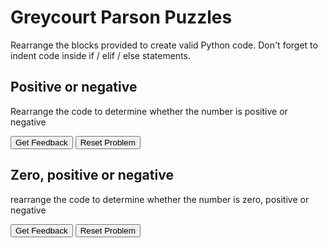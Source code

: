 # Greycourt Parson Puzzles
Rearrange the blocks provided to create valid Python code.
Don't forget to indent code inside if / elif / else statements.


## Positive or negative
Rearrange the code to determine whether the number is positive or negative
<div id="parson2-sortableTrash" class="sortable-code"></div> 
<div id="parson2-sortable" class="sortable-code"></div> 
<div style="clear:both;"></div> 
<p> 
    <input id="parson2-feedbackLink" value="Get Feedback" type="button" /> 
    <input id="parson2-newInstanceLink" value="Reset Problem" type="button" /> 
</p> 
<script type="text/javascript"> 
(function(){
  var initial = "if num &gt; 0:\n" +
    "    print(&quot;Positive number&quot;)\n" +
    "else:\n" +
    "    print(&quot;Negative number&quot;)";
  var parsonsPuzzle = new ParsonsWidget({
    "sortableId": "parson2-sortable",
    "max_wrong_lines": 10,
    "grader": ParsonsWidget._graders.LineBasedGrader,
    "exec_limit": 2500,
    "can_indent": true,
    "x_indent": 50,
    "lang": "en",
    "show_feedback": true,
    "trashId": "parson2-sortableTrash"
  });
  parsonsPuzzle.init(initial);
  parsonsPuzzle.shuffleLines();
  $("#parson2-newInstanceLink").click(function(event){ 
      event.preventDefault(); 
      parsonsPuzzle.shuffleLines(); 
  }); 
  $("#parson2-feedbackLink").click(function(event){ 
      event.preventDefault(); 
      parsonsPuzzle.getFeedback(); 
  }); 
})(); 
</script>

## Zero, positive or negative
rearrange the code to determine whether the number is zero, positive or negative
<div id="parson3-sortableTrash" class="sortable-code"></div> 
<div id="parson3-sortable" class="sortable-code"></div> 
<div style="clear:both;"></div> 
<p> 
    <input id="parson3-feedbackLink" value="Get Feedback" type="button" /> 
    <input id="parson3-newInstanceLink" value="Reset Problem" type="button" /> 
</p> 
<script type="text/javascript"> 
(function(){
  var initial = "if num == 0:\n" +
    "	print(&quot;Zero&quot;)\n" +
    "elif num &gt; 0:\n" +
    "    print(&quot;Positive number&quot;)\n" +
    "else:\n" +
    "    print(&quot;Negative number&quot;)";
  var parsonsPuzzle = new ParsonsWidget({
    "sortableId": "parson3-sortable",
    "max_wrong_lines": 10,
    "grader": ParsonsWidget._graders.LineBasedGrader,
    "exec_limit": 2500,
    "can_indent": true,
    "x_indent": 50,
    "lang": "en",
    "show_feedback": true,
    "trashId": "parson3-sortableTrash"
  });
  parsonsPuzzle.init(initial);
  parsonsPuzzle.shuffleLines();
  $("#parson3-newInstanceLink").click(function(event){ 
      event.preventDefault(); 
      parsonsPuzzle.shuffleLines(); 
  }); 
  $("#parson3-feedbackLink").click(function(event){ 
      event.preventDefault(); 
      parsonsPuzzle.getFeedback(); 
  }); 
})(); 
</script>
